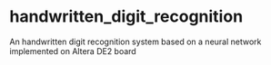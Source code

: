 # handwritten_digit_recognition
An handwritten digit recognition system based on a neural network implemented on Altera DE2 board
